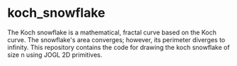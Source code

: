 # koch_snowflake
The Koch snowflake is a mathematical, fractal curve based on the Koch curve. The snowflake's area converges; however, its perimeter diverges to infinity. This repository contains the code for drawing the koch snowflake of size n using JOGL 2D primitives.
